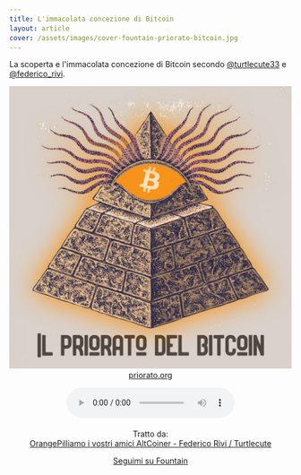 ```yaml
---
title: L'immacolata concezione di Bitcoin
layout: article
cover: /assets/images/cover-fountain-priorato-bitcoin.jpg
---
```


La scoperta e l\'immacolata concezione di Bitcoin secondo 
<a href="https://twitter.com/turtlecute33">@turtlecute33</a> e <a href="https://twitter.com/federico_rivi">@federico_rivi</a>.

<!--more-->

<p style="text-align: center;">
	<a href="https://priorato.org" target="_blank"><img class="image image--md" src="https://raw.githubusercontent.com/loop-btc/loop-btc.github.io/master/assets/images/cover-fountain-priorato-bitcoin.jpg"/></a><br>
	<i class="fas fa-link"></i> <a href="https://priorato.org" target="_blank">priorato.org</a>
</p>
<p style="text-align: center;" class="pb-4">
	<audio controls>
		<source src="/assets/audio/fountain-clip_priorato-del-bitcoin_immacolata-concezione.mp3" type="audio/mpeg">
		<source src="/assets/audio/fountain-clip_priorato-del-bitcoin_immacolata-concezione.ogg" type="audio/ogg">
		Il tuo browser non supporta la riproduzione della clip.
	</audio>
	<br><br>Tratto da:<br>
	<i class="fas fa-headphones"></i> <a href="https://fountain.fm/episode/13897180929" target="_blank">OrangePilliamo i vostri amici AltCoiner - Federico Rivi / Turtlecute</a>
</p>
<p style="text-align: center;" class="py-4">
	<a class="button button--warning button--rounded button--lg" href="https://fountain.fm/loop_btc?code=ee3ca7d1c1" target="_blank"><i class="fas fa-podcast"></i> Seguimi su Fountain</a>
</p>